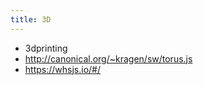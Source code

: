 ```yaml
---
title: 3D
---
```

* 3dprinting
* <http://canonical.org/~kragen/sw/torus.js>
* <https://whsjs.io/#/>
